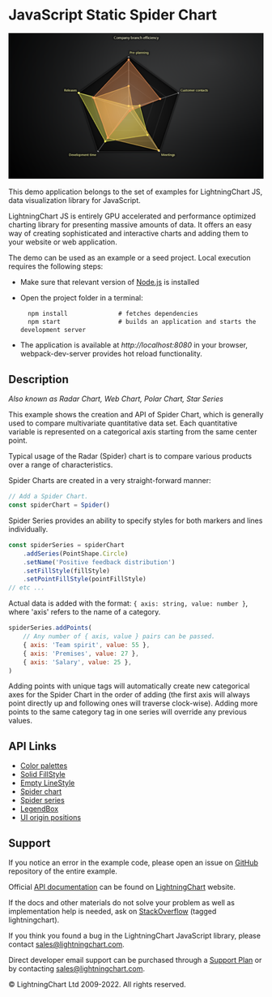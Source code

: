 # JavaScript Static Spider Chart

![JavaScript Static Spider Chart](spiderStatic-darkGold.png)

This demo application belongs to the set of examples for LightningChart JS, data visualization library for JavaScript.

LightningChart JS is entirely GPU accelerated and performance optimized charting library for presenting massive amounts of data. It offers an easy way of creating sophisticated and interactive charts and adding them to your website or web application.

The demo can be used as an example or a seed project. Local execution requires the following steps:

-   Make sure that relevant version of [Node.js](https://nodejs.org/en/download/) is installed
-   Open the project folder in a terminal:

          npm install              # fetches dependencies
          npm start                # builds an application and starts the development server

-   The application is available at _http://localhost:8080_ in your browser, webpack-dev-server provides hot reload functionality.


## Description

_Also known as Radar Chart, Web Chart, Polar Chart, Star Series_

This example shows the creation and API of Spider Chart, which is generally used to compare multivariate quantitative data set. Each quantitative variable is represented on a categorical axis starting from the same center point.

Typical usage of the Radar (Spider) chart is to compare various products over a range of characteristics.

Spider Charts are created in a very straight-forward manner:

```javascript
// Add a Spider Chart.
const spiderChart = Spider()
```

Spider Series provides an ability to specify styles for both markers and lines individually.

```javascript
const spiderSeries = spiderChart
    .addSeries(PointShape.Circle)
    .setName('Positive feedback distribution')
    .setFillStyle(fillStyle)
    .setPointFillStyle(pointFillStyle)
// etc ...
```

Actual data is added with the format: `{ axis: string, value: number }`, where 'axis' refers to the name of a category.

```javascript
spiderSeries.addPoints(
    // Any number of { axis, value } pairs can be passed.
    { axis: 'Team spirit', value: 55 },
    { axis: 'Premises', value: 27 },
    { axis: 'Salary', value: 25 },
)
```

Adding points with unique tags will automatically create new categorical axes for the Spider Chart in the order of adding (the first axis will always point directly up and following ones will traverse clock-wise). Adding more points to the same category tag in one series will override any previous values.


## API Links

* [Color palettes]
* [Solid FillStyle]
* [Empty LineStyle]
* [Spider chart]
* [Spider series]
* [LegendBox]
* [UI origin positions]


## Support

If you notice an error in the example code, please open an issue on [GitHub][0] repository of the entire example.

Official [API documentation][1] can be found on [LightningChart][2] website.

If the docs and other materials do not solve your problem as well as implementation help is needed, ask on [StackOverflow][3] (tagged lightningchart).

If you think you found a bug in the LightningChart JavaScript library, please contact sales@lightningchart.com.

Direct developer email support can be purchased through a [Support Plan][4] or by contacting sales@lightningchart.com.

[0]: https://github.com/Arction/
[1]: https://lightningchart.com/lightningchart-js-api-documentation/
[2]: https://lightningchart.com
[3]: https://stackoverflow.com/questions/tagged/lightningchart
[4]: https://lightningchart.com/support-services/

© LightningChart Ltd 2009-2022. All rights reserved.


[Color palettes]: https://lightningchart.com/js-charts/api-documentation/v5.1.0/variables/ColorPalettes.html
[Solid FillStyle]: https://lightningchart.com/js-charts/api-documentation/v5.1.0/classes/SolidFill.html
[Empty LineStyle]: https://lightningchart.com/js-charts/api-documentation/v5.1.0/variables/emptyLine.html
[Spider chart]: https://lightningchart.com/js-charts/api-documentation/v5.1.0/classes/SpiderChart.html
[Spider series]: https://lightningchart.com/js-charts/api-documentation/v5.1.0/classes/SpiderSeries.html
[LegendBox]: https://lightningchart.com/js-charts/api-documentation/v5.1.0/classes/Chart.html#addLegendBox
[UI origin positions]: https://lightningchart.com/js-charts/api-documentation/v5.1.0/variables/UIOrigins.html

